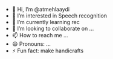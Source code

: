 - 👋 Hi, I’m @atmehlaaydi
- 👀 I’m interested in Speech recognition
- 🌱 I’m currently learning rec
- 💞️ I’m looking to collaborate on ...
- 📫 How to reach me ...
- 😄 Pronouns: ...
- ⚡ Fun fact: make handicrafts

<!---
atmehlaaydi/atmehlaaydi is a ✨ special ✨ repository because its `README.md` (this file) appears on your GitHub profile.
You can click the Preview link to take a look at your changes.
--->
